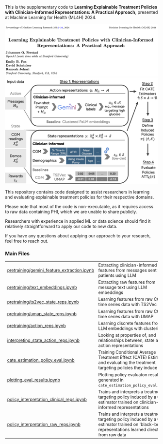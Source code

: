 
This is the supplementary code to 
**Learning Explainable Treatment Policies with Clinician-Informed Representations: A Practical Approach**, presented at Machine Learning for Health (ML4H) 2024.

<img src="figures/paper.png" width="800"/>

<img src="figures/fig1.png" width="800"/>

This repository contains code designed to assist researchers in learning and evaluating explainable treatment policies for their respective domains.

Please note that most of the code is non-executable, as it requires access to raw data containing PHI, which we are unable to share publicly.

Researchers with experience in applied ML or data science should find it relatively straightforward to apply our code to new data.

If you have any questions about applying our approach to your research, feel free to reach out.


### Main Files

|     |  |
| -------- | ------- |
| [pretraining/gemini_feature_extraction.ipynb](pretraining/llm_feature_extraction.ipynb)  | Extracting clinician-informed features from messages sent to patients using LLM |
| [pretraining/text_embeddings.ipynb](pretraining/text_embeddings.ipynb)  | Extracting raw features from message text using LLM embeddings |
| [pretraining/ts2vec_state_reps.ipynb](pretraining/ts2vec_state_reps.ipynb)  | Learning features from raw CGM time series data with TS2Vec |
| [pretraining/umap_state_reps.ipynb](pretraining/umap_state_reps.ipynb)  | Learning features from raw CGM time series data with UMAP |
| [pretraining/action_reps.ipynb](pretraining/action_reps.ipynb)  | Learning discrete features from LLM embeddings with clustering |
| [interpreting_state_action_reps.ipynb](interpreting_state_action_reps.ipynb)  | Looking at properties of, and relationships between, state and action representations |
| [cate_estimation_policy_eval.ipynb](cate_estimation_policy_eval.ipynb)  | Training Conditional Average Treatment Effect (CATE) Estimators and evaluating the treatment targeting policies they induce |
| [plotting_eval_results.ipynb](plotting_eval_results.ipynb)  | Plotting policy evaluaton results generated in `cate_estimation_policy_eval.ipynb` |
| [policy_interpretation_clinical_reps.ipynb](policy_interpretation_clinical_reps.ipynb)  | Trains and interprets a treatment targeting policy induced by a CATE estimator trained on clinician-informed representations |
| [policy_interpretation_raw_reps.ipynb](policy_interpretation_raw_reps.ipynb)  | Trains and interprets a treatment targeting policy induced by a CATE estimator trained on 'black-box' representations learned directly from raw data |

